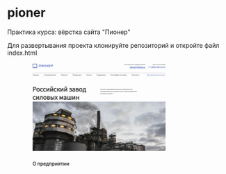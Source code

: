 # pioner
Практика курса: вёрстка сайта "Пионер"

Для развертывания проекта клонируйте репозиторий и откройте файл index.html

![Yasenevo](assets/pioner.gif)